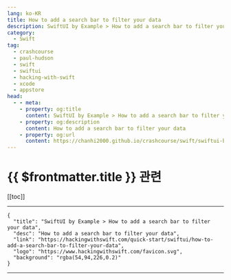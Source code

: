 ```yaml
---
lang: ko-KR
title: How to add a search bar to filter your data
description: SwiftUI by Example > How to add a search bar to filter your data
category:
  - Swift
tag: 
  - crashcourse
  - paul-hudson
  - swift
  - swiftui
  - hacking-with-swift
  - xcode
  - appstore
head:
  - - meta:
    - property: og:title
      content: SwiftUI by Example > How to add a search bar to filter your data
    - property: og:description
      content: How to add a search bar to filter your data
    - property: og:url
      content: https://chanhi2000.github.io/crashcourse/swift/swiftui-by-example/10-lists/how-to-add-a-search-bar-to-filter-your-data.html
---
```


# {{ $frontmatter.title }} 관련

[[toc]]

---

```component VPCard
{
  "title": "SwiftUI by Example > How to add a search bar to filter your data",
  "desc": "How to add a search bar to filter your data",
  "link": "https://hackingwithswift.com/quick-start/swiftui/how-to-add-a-search-bar-to-filter-your-data",
  "logo": "https://www.hackingwithswift.com/favicon.svg",
  "background": "rgba(54,94,226,0.2)"
}
```

---

<TagLinks />